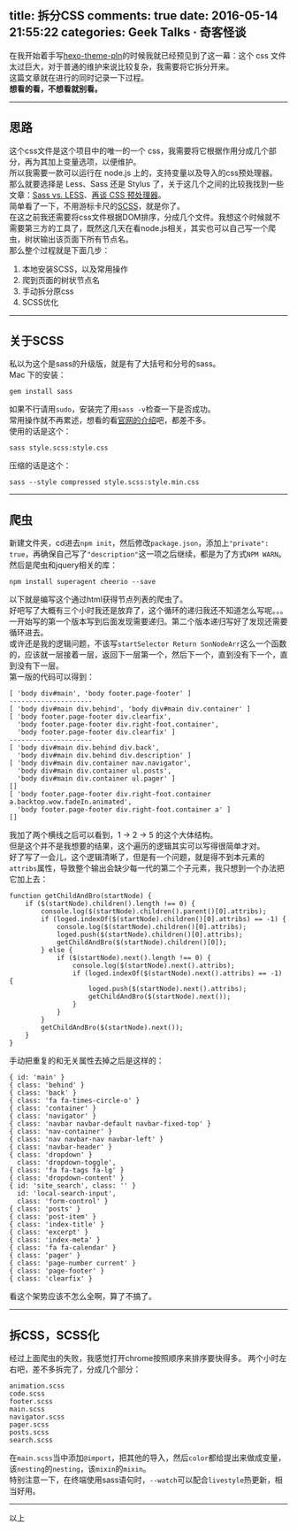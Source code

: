title: 拆分CSS
comments: true
date: 2016-05-14 21:55:22
categories: Geek Talks · 奇客怪谈
---
在我开始着手写[hexo-theme-pln]()的时候我就已经预见到了这一幕：这个 css 文件太过巨大，对于普通的维护来说比较复杂，我需要将它拆分开来。  
这篇文章就在进行的同时记录一下过程。  
**想看的看，不想看就别看。**  
***
## 思路
这个css文件是这个项目中的唯一的一个 css，我需要将它根据作用分成几个部分，再为其加上变量选项，以便维护。  
所以我需要一款可以运行在 node.js 上的，支持变量以及导入的css预处理器。  
那么就要选择是 Less、Sass 还是 Stylus 了，关于这几个之间的比较我找到一些文章：[Sass vs. LESS](https://css-tricks.com/sass-vs-less/)、[再谈 CSS 预处理器](//efe.baidu.com/blog/revisiting-css-preprocessors/)。  
简单看了一下，不用游标卡尺的[SCSS](//sass-lang.com)，就是你了。  
在这之前我还需要将css文件根据DOM排序，分成几个文件。我想这个时候就不需要第三方的工具了，既然这几天在看node.js相关，其实也可以自己写一个爬虫，树状输出该页面下所有节点名。  
那么整个过程就是下面几步：  
1. 本地安装SCSS，以及常用操作
2. 爬到页面的树状节点名
3. 手动拆分原css
4. SCSS优化
***
## 关于SCSS
私以为这个是sass的升级版，就是有了大括号和分号的sass。  
Mac 下的安装：
```
gem install sass
```
如果不行请用`sudo`，安装完了用`sass -v`检查一下是否成功。  
常用操作就不再累述，想看的看[官网的介绍](//sass-lang.com/guide)吧，都差不多。  
使用的话是这个：
```
sass style.scss:style.css
```
压缩的话是这个：
```
sass --style compressed style.scss:style.min.css
```
***
## 爬虫
新建文件夹，cd进去`npm init`，然后修改`package.json`，添加上`"private": true`，再确保自己写了`"description"`这一项之后继续，都是为了方式`NPM WARN`。  
然后是爬虫和jquery相关的库：
```
npm install superagent cheerio --save
```
以下就是编写这个通过html获得节点列表的爬虫了。  
好吧写了大概有三个小时我还是放弃了，这个循环的递归我还不知道怎么写呢。。。
一开始写的第一个版本写到后面发现需要递归。第二个版本递归写好了发现还需要循环进去。  
或许还是我的逻辑问题，不该写`startSelector Return SonNodeArr`这么一个函数的，应该就一层接着一层，返回下一层第一个，然后下一个，直到没有下一个，直到没有下一层。  
第一版的代码可以得到：
```
[ 'body div#main', 'body footer.page-footer' ]
---------------------
[ 'body div#main div.behind', 'body div#main div.container' ]
[ 'body footer.page-footer div.clearfix',
  'body footer.page-footer div.right-foot.container',
  'body footer.page-footer div.clearfix' ]
---------------------
[ 'body div#main div.behind div.back',
  'body div#main div.behind div.description' ]
[ 'body div#main div.container nav.navigator',
  'body div#main div.container ul.posts',
  'body div#main div.container ul.pager' ]
[]
[ 'body footer.page-footer div.right-foot.container a.backtop.wow.fadeIn.animated',
  'body footer.page-footer div.right-foot.container a' ]
[]
```
我加了两个横线之后可以看到，1 -> 2 -> 5 的这个大体结构。  
但是这个并不是我想要的结果，这个遍历的逻辑其实可以写得很简单才对。  
好了写了一会儿，这个逻辑清晰了，但是有一个问题，就是得不到本元素的`attribs`属性，导致整个输出会缺少每一代的第二个子元素，我只想到一个办法把它加上去：  
```
function getChildAndBro(startNode) {
    if ($(startNode).children().length !== 0) {
        console.log($(startNode).children().parent()[0].attribs);
        if (loged.indexOf($(startNode).children()[0].attribs) == -1) {
            console.log($(startNode).children()[0].attribs);
            loged.push($(startNode).children()[0].attribs);
            getChildAndBro($(startNode).children()[0]);
        } else {
            if ($(startNode).next().length !== 0) {
                console.log($(startNode).next().attribs);
                if (loged.indexOf($(startNode).next().attribs) == -1) {
                    loged.push($(startNode).next().attribs);
                    getChildAndBro($(startNode).next());
                }
            }
        }
        getChildAndBro($(startNode).next());
    }
}
```
手动把重复的和无关属性去掉之后是这样的：  
```
{ id: 'main' }
{ class: 'behind' }
{ class: 'back' }
{ class: 'fa fa-times-circle-o' }
{ class: 'container' }
{ class: 'navigator' }
{ class: 'navbar navbar-default navbar-fixed-top' }
{ class: 'nav-container' }
{ class: 'nav navbar-nav navbar-left' }
{ class: 'navbar-header' }
{ class: 'dropdown' }
  class: 'dropdown-toggle',
{ class: 'fa fa-tags fa-lg' }
{ class: 'dropdown-content' }
{ id: 'site_search', class: '' }
  id: 'local-search-input',
  class: 'form-control' }
{ class: 'posts' }
{ class: 'post-item' }
{ class: 'index-title' }
{ class: 'excerpt' }
{ class: 'index-meta' }
{ class: 'fa fa-calendar' }
{ class: 'pager' }
{ class: 'page-number current' }
{ class: 'page-footer' }
{ class: 'clearfix' }
```
看这个架势应该不怎么全啊，算了不搞了。
***
## 拆CSS，SCSS化
经过上面爬虫的失败，我感觉打开chrome按照顺序来排序要快得多。 
两个小时左右吧，差不多拆完了，分成几个部分：
```
animation.scss
code.scss
footer.scss
main.scss
navigator.scss
pager.scss
posts.scss
search.scss
```
在`main.scss`当中添加`@import`，把其他的导入，然后`color`都给提出来做成变量，该`nesting`的`nesting`，该`mixin`的`mixin`。  
特别注意一下，在终端使用sass语句时，`--watch`可以配合`livestyle`热更新，相当好用。
***
以上
